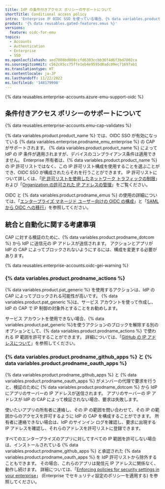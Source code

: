 ```yaml
---
title: IdP の条件付きアクセス ポリシーのサポートについて
shortTitle: Conditional access policy
intro: 'Enterprise が OIDC SSO を使っている場合、{% data variables.product.prodname_dotcom %} は、お客様の IdP の条件付きアクセス ポリシー (CAP) を使って、Enterprise とそのリソースへのアクセスを検証できます。'
product: '{% data reusables.gated-features.emus %}'
versions:
  feature: oidc-for-emu
topics:
  - Accounts
  - Authentication
  - Enterprise
  - SSO
ms.openlocfilehash: aed7008bd008ccfd6303ccbb36f4d6f3bd7002ca
ms.sourcegitcommit: c562c85cc75ffe1eb4e9595d8adc09ec71697ab1
ms.translationtype: HT
ms.contentlocale: ja-JP
ms.lasthandoff: 11/22/2022
ms.locfileid: '148179998'
---
```

{% data reusables.enterprise-accounts.azure-emu-support-oidc %}

## 条件付きアクセス ポリシーのサポートについて

{% data reusables.enterprise-accounts.emu-cap-validates %}

{% data variables.product.product_name %} では、OIDC SSO が有効になっている {% data variables.enterprise.prodname_emu_enterprise %} の CAP がサポートされます。 {% data variables.product.product_name %} によって IdP の IP 条件が適用されますが、デバイスのコンプライアンス条件は適用できません。 Enterprise 所有者は、{% data variables.product.product_name %} の IP 許可リストではなく、この IP 許可リスト構成を使用することを選ぶことができ、OIDC SSO が構成されたらそれを行うことができます。 IP 許可リストについて詳しくは、「[IP 許可リストを使用したネットワーク トラフィックの制限](/admin/configuration/configuring-your-enterprise/restricting-network-traffic-to-your-enterprise-with-an-ip-allow-list)」および「[Organization の許可された IP アドレスの管理](/organizations/keeping-your-organization-secure/managing-security-settings-for-your-organization/managing-allowed-ip-addresses-for-your-organization)」をご覧ください。


OIDC と {% data variables.product.prodname_emus %} の使用の詳細については、「[エンタープライズ マネージド ユーザー向けの OIDC の構成](/admin/identity-and-access-management/using-enterprise-managed-users-for-iam/configuring-oidc-for-enterprise-managed-users)」と「[SAML から OIDC への移行](/admin/identity-and-access-management/using-enterprise-managed-users-for-iam/migrating-from-saml-to-oidc)」を参照してください。

## 統合と自動化に関する考慮事項

CAP に対する検証のために、{% data variables.product.prodname_dotcom %} から IdP に送信元の IP アドレスが送信されます。 アクションとアプリが IdP の CAP によってブロックされないようにするには、構成を変更する必要があります。

{% data reusables.enterprise-accounts.oidc-gei-warning %}

### {% data variables.product.prodname_actions %}

{% data variables.product.pat_generic %} を使用するアクションは、IdP の CAP によってブロックされる可能性が高いです。 {% data variables.product.pat_generic %}は、サービス アカウントを使って作成し、IdP の CAP で IP 制御の対象外とすることをお勧めします。 

サービス アカウントを使用できない場合、{% data variables.product.pat_generic %}を使うアクションのブロックを解除する別のオプションとして、{% data variables.product.prodname_actions %} で使われる IP 範囲を許可することができます。 詳細については、「[GitHub の IP アドレスについて](/authentication/keeping-your-account-and-data-secure/about-githubs-ip-addresses)」を参照してください。

### {% data variables.product.prodname_github_apps %} と {% data variables.product.prodname_oauth_apps %} 

{% data variables.product.prodname_github_apps %} と {% data variables.product.prodname_oauth_apps %} がメンバーの代理で要求を行うと、検証のために {% data variables.product.prodname_dotcom %} から IdP にアプリのサーバーの IP アドレスが送信されます。 アプリのサーバーの IP アドレスが IdP の CAP によって検証されない場合、要求は失敗します。

使いたいアプリの所有者に連絡し、その IP の範囲を問い合わせて、その IP の範囲からのアクセスを許可するように IdP の CAP を構成することができます。 所有者に連絡できない場合は、IdP のサインイン ログを確認し、要求に出現する IP アドレスを確認し、それらのアドレスを許可リストに登録できます。 

すべてのエンタープライズのアプリに対してすべての IP 範囲を許可しない場合は、インストールされている {% data variables.product.prodname_github_apps %} と承認された {% data variables.product.prodname_oauth_apps %} を IdP 許可リストから除外することもできます。 その場合、これらのアプリは発信元 IP アドレスに関係なく、動作し続けます。 詳細については、「[Enforcing policies for security settings in your enterprise](/admin/policies/enforcing-policies-for-your-enterprise/enforcing-policies-for-security-settings-in-your-enterprise#allowing-access-by-github-apps)」 (Enterprise でセキュリティ設定のポリシーを適用する) を参照してください。

